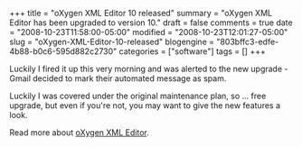 +++
title = "oXygen XML Editor 10 released"
summary = "oXygen XML Editor has been upgraded to version 10."
draft = false
comments = true
date = "2008-10-23T11:58:00-05:00"
modified = "2008-10-23T12:01:27-05:00"
slug = "oXygen-XML-Editor-10-released"
blogengine = "803bffc3-edfe-4b88-b0c6-595d882c2730"
categories = ["software"]
tags = []
+++

<p>
Luckily I fired it up this very morning and was alerted to the new upgrade - Gmail decided to mark their automated message as spam.
</p>
<p>
Luckily I was covered under the original maintenance plan, so ... free upgrade, but even if you&#39;re not, you may want to give the new features a look.
</p>
<p>
Read more about <a href="http://www.oxygenxml.com/" target="_blank">oXygen XML Editor</a>.
</p>

